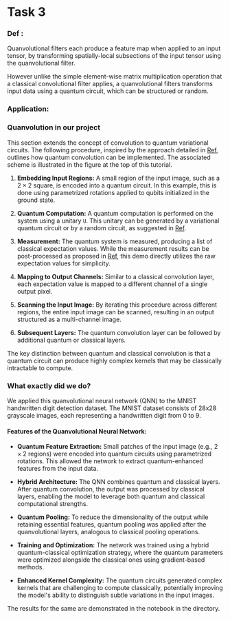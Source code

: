 # Task 3

### Def :
Quanvolutional filters each produce a feature map when applied to an input tensor, by transforming spatially-local subsections of the input tensor using the quanvolutional filter.

However unlike the simple element-wise matrix multiplication operation that a classical convolutional filter applies, a
quanvolutional filters transforms input data using a quantum
circuit, which can be structured or random.

### Application:

### Quanvolution in our project

This section extends the concept of convolution to quantum variational circuits. The following procedure, inspired by the approach detailed in [Ref](https://arxiv.org/abs/1904.04767), outlines how quantum convolution can be implemented. The associated scheme is illustrated in the figure at the top of this tutorial.

1. **Embedding Input Regions:** A small region of the input image, such as a $2\times2$ square, is encoded into a quantum circuit. In this example, this is done using parametrized rotations applied to qubits initialized in the ground state.

2. **Quantum Computation:** A quantum computation is performed on the system using a unitary `U`. This unitary can be generated by a variational quantum circuit or by a random circuit, as suggested in [Ref](https://arxiv.org/abs/1904.04767).

3. **Measurement:** The quantum system is measured, producing a list of classical expectation values. While the measurement results can be post-processed as proposed in [Ref](https://arxiv.org/abs/1904.04767), this demo directly utilizes the raw expectation values for simplicity.

4. **Mapping to Output Channels:** Similar to a classical convolution layer, each expectation value is mapped to a different channel of a single output pixel.

5. **Scanning the Input Image:** By iterating this procedure across different regions, the entire input image can be scanned, resulting in an output structured as a multi-channel image.

6. **Subsequent Layers:** The quantum convolution layer can be followed by additional quantum or classical layers.

The key distinction between quantum and classical convolution is that a quantum circuit can produce highly complex kernels that may be classically intractable to compute.

### What exactly did we do?

We applied this quanvolutional neural network (QNN) to the MNIST handwritten digit detection dataset. The MNIST dataset consists of 28x28 grayscale images, each representing a handwritten digit from 0 to 9.

#### Features of the Quanvolutional Neural Network:

- **Quantum Feature Extraction:** Small patches of the input image (e.g., $2\times2$ regions) were encoded into quantum circuits using parametrized rotations. This allowed the network to extract quantum-enhanced features from the input data.

- **Hybrid Architecture:** The QNN combines quantum and classical layers. After quantum convolution, the output was processed by classical layers, enabling the model to leverage both quantum and classical computational strengths.

- **Quantum Pooling:** To reduce the dimensionality of the output while retaining essential features, quantum pooling was applied after the quanvolutional layers, analogous to classical pooling operations.

- **Training and Optimization:** The network was trained using a hybrid quantum-classical optimization strategy, where the quantum parameters were optimized alongside the classical ones using gradient-based methods.

- **Enhanced Kernel Complexity:** The quantum circuits generated complex kernels that are challenging to compute classically, potentially improving the model's ability to distinguish subtle variations in the input images.

The results for the same are demonstrated in the notebook in the directory.